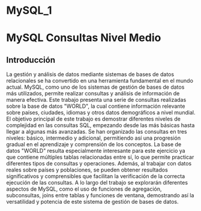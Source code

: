# MySQL_1
# MySQL Consultas Nivel Medio
## Introducción
La gestión y análisis de datos mediante sistemas de bases de datos relacionales se ha convertido en una herramienta fundamental en el mundo actual. MySQL, como uno de los sistemas de gestión de bases de datos más utilizados, permite realizar consultas y análisis de información de manera efectiva. Este trabajo presenta una serie de consultas realizadas sobre la base de datos "WORLD", la cual contiene información relevante sobre países, ciudades, idiomas y otros datos demográficos a nivel mundial.
El objetivo principal de este trabajo es demostrar diferentes niveles de complejidad en las consultas SQL, empezando desde las más básicas hasta llegar a algunas más avanzadas. Se han organizado las consultas en tres niveles: básico, intermedio y adicional, permitiendo así una progresión gradual en el aprendizaje y comprensión de los conceptos.
La base de datos "WORLD" resulta especialmente interesante para este ejercicio ya que contiene múltiples tablas relacionadas entre sí, lo que permite practicar diferentes tipos de consultas y operaciones. Además, al trabajar con datos reales sobre países y poblaciones, se pueden obtener resultados significativos y comprensibles que facilitan la verificación de la correcta ejecución de las consultas.
A lo largo del trabajo se explorarán diferentes aspectos de MySQL, como el uso de funciones de agregación, subconsultas, joins entre tablas y funciones de ventana, demostrando así la versatilidad y potencia de este sistema de gestión de bases de datos.
